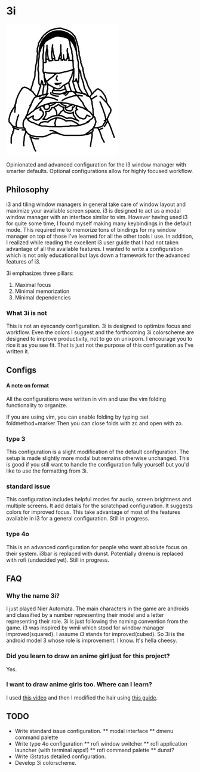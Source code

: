 # 3i

![3i](3i_resized.png)

Opinionated and advanced configuration for the i3 window manager with smarter defaults.
Optional configurations allow for highly focused workflow.

## Philosophy

i3 and tiling window managers in general take care of window layout and maximize your available screen space.
i3 is designed to act as a modal window manager with an interface similar to vim.
However having used i3 for quite some time, I found myself making many keybindings in the default mode.
This required me to memorize tons of bindings for my window manager on top of those I've learned for all the other tools I use.
In addition, I realized while reading the excellent i3 user guide that I had not taken advantage of all the available features.
I wanted to write a configuration which is not only educational but lays down a framework for the advanced features of i3.

3i emphasizes three pillars:

1. Maximal focus
2. Minimal memorization
3. Minimal dependencies

### What 3i is not

This is not an eyecandy configuration.
3i is designed to optimize focus and workflow.
Even the colors I suggest and the forthcoming 3i colorscheme are designed to improve productivity, not to go on unixporn.
I encourage you to rice it as you see fit.
That is just not the purpose of this configuration as I've written it.

## Configs

#### A note on format

All the configurations were written in vim and use the vim folding functionality to organize.

If you are using vim, you can enable folding by typing :set foldmethod=marker
Then you can close folds with zc and open with zo.

### type 3

This configuration is a slight modification of the default configuration.
The setup is made slightly more modal but remains otherwise unchanged.
This is good if you still want to handle the configuration fully yourself but you'd like to use the formatting from 3i.

### standard issue

This configuration includes helpful modes for audio, screen brightness and multiple screens.
It add details for the scratchpad configuration.
It suggests colors for improved focus.
This take advantage of most of the features available in i3 for a general configuration.
Still in progress.

### type 4o

This is an advanced configuration for people who want absolute focus on their system.
i3bar is replaced with dunst.
Potentially dmenu is replaced with rofi (undecided yet).
Still in progress.

## FAQ

### Why the name 3i?

I just played Nier Automata.
The main characters in the game are androids and classified by a number representing their model and a letter representing their role.
3i is just following the naming convention from the game.
i3 was inspired by wmii which stood for window manager improved(squared).
I assume i3 stands for improved(cubed).
So 3i is the android model 3 whose role is improvement.
I know.
It's hella cheesy.

### Did you learn to draw an anime girl just for this project?

Yes.

### I want to draw anime girls too. Where can I learn?

I used [this video](https://www.youtube.com/watch?v=2GbSCdoyO_I) and then I modified the hair using [this guide](https://www.animeoutline.com/how-to-draw-anime-and-manga-hair-female/).

## TODO

* Write standard issue configuration.
** modal interface
** dmenu command palette
* Write type 4o configuration
** rofi window switcher
** rofi application launcher (with terminal apps!)
** rofi command palette
** dunst?
* Write i3status detailed configuration.
* Develop 3i colorscheme.
